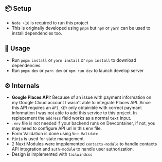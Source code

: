 ## 📦 Setup
- `Node +18` is required to run this project
- This is originally developed using `pnpm` but `npm` or `yarn` can be used to install dependencies too.

## 🚀 Usage
- Run `pnpm install` or `yarn install` or `npm install` to download dependencies
- Run `pnpm dev` or `yarn dev` or `npm run dev` to launch develop server

## ⚙️ Internals
- **Google Places API:** Because of an issue with payment information on my Google Cloud account I wasn't able to integrate Places API. Since this API requires an `API_KEY` only obtainible with correct paymant information I was not able to add this service to this project. In replacement the `address` field works as a normal `text` input.
- `.env` file is not needed if your backend runs on Devcontainer, if not, you may need to configure API url in this env file.
- Form Validation is done using `Vee-Validate`
- `Pinia` is used for state management
- 2 Nuxt Modules were impplemented `contacts-module` to handle contacts API integration and `auth-module` to handle user authorization.
- Design is implemented with `tailwindcss`
